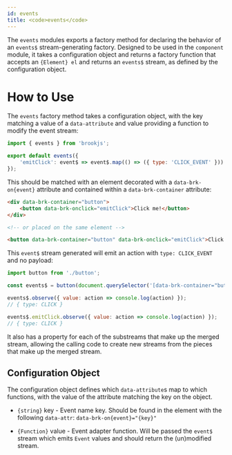 ```yaml
---
id: events
title: <code>events</code>
---
```


The `events` modules exports a factory method for declaring the behavior of an `events$` stream-generating factory. Designed to be used in the `component` module, it takes a configuration object and returns a factory function that accepts an `{Element} el` and returns an `events$` stream, as defined by the configuration object.

# How to Use

The `events` factory method takes a configuration object, with the key matching a value of a `data-attribute` and value providing a function to modify the event stream:

```js
import { events } from 'brookjs';

export default events({
    'emitClick': event$ => event$.map(() => ({ type: 'CLICK_EVENT' }))
});
```

This should be matched with an element decorated with a `data-brk-on{event}` attribute and contained within a `data-brk-container` attribute:

```html
<div data-brk-container="button">
    <button data-brk-onclick="emitClick">Click me!</button>
</div>

<!-- or placed on the same element -->

<button data-brk-container="button" data-brk-onclick="emitClick">Click me!</button>
```

This `event$` stream generated will emit an action with `type: CLICK_EVENT` and no payload:

```js
import button from './button';

const events$ = button(document.querySelector('[data-brk-container="button"]'));

events$.observe({ value: action => console.log(action) });
// { type: CLICK }

events$.emitClick.observe({ value: action => console.log(action) });
// { type: CLICK }
```

It also has a property for each of the substreams that make up the merged stream, allowing the calling code to create new streams from the pieces that make up the merged stream.

## Configuration Object

The configuration object defines which `data-attribute`s map to which functions, with the value of the attribute matching the key on the object.

* `{string}` key - Event name key. Should be found in the element with the following `data-attr`: `data-brk-on{event}="{key}"`

* `{Function}` value - Event adapter function. Will be passed the `event$` stream which emits `Event` values and should return the (un)modified stream.
